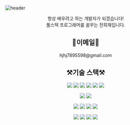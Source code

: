 ![header](https://capsule-render.vercel.app/api?type=waving&color=gradient&height=300&section=header&text=Jun%20huijae&fontSize=90&animation=fadeIn)

<div align=center>

<p>
  항상 배우려고 하는 개발자가 되겠습니다!<br>
  풀스택 프로그래머를 꿈꾸는 전희재입니다.
</p>

<h2>📧이메일📧</h2>
  hjhj7895598@gmail.com
<h2>⚒기술 스택⚒</h2>
  
  <img src="https://img.shields.io/badge/HTML-E34F26?style=flat&logo=html5&logoColor=white"> <img src="https://img.shields.io/badge/CSS-1572B6?style=flat&logo=css3&logoColor=white">
<img src="https://img.shields.io/badge/JavaScript-F7DF1E?style=flat&logo=javascript&logoColor=white">
<img src="https://img.shields.io/badge/Thymleaf-005F0F?style=flat&logo=thymeleaf&logoColor=white">
<img src="https://img.shields.io/badge/Ajax-E23744?style=flat">
<img src="https://img.shields.io/badge/Figma-F24E1E?style=flat&logo=figma&logoColor=white">

<img src="https://img.shields.io/badge/Java-brown?style=flat&logo=openjdk&logoColor=white"> <img src="https://img.shields.io/badge/Spring__Boot3-6DB33F?style=flat&logo=springboot&logoColor=white">

<img src="https://img.shields.io/badge/Maria__DB-003545?style=flat&logo=mariadb&logoColor=white"> <img src="https://img.shields.io/badge/MySQL-4479A1?style=flat&logo=mysql&logoColor=white">
<img src="https://img.shields.io/badge/MyBatis-010101?style=flat">
<img src="https://img.shields.io/badge/Oracle-F80000?style=flat">

<img src="https://img.shields.io/badge/Ubuntu20.04-E95420?style=flat&logo=ubuntu&logoColor=white"> <img src="https://img.shields.io/badge/Maven-C71A36?style=flat&logo=apachemaven&logoColor=white">
<img src="https://img.shields.io/badge/Apache__Tomcat-F8DC75?style=flat&logo=apachetomcat&logoColor=black">
<img src="https://img.shields.io/badge/git-F05032?style=flat&logo=git&logoColor=white">

</div>
